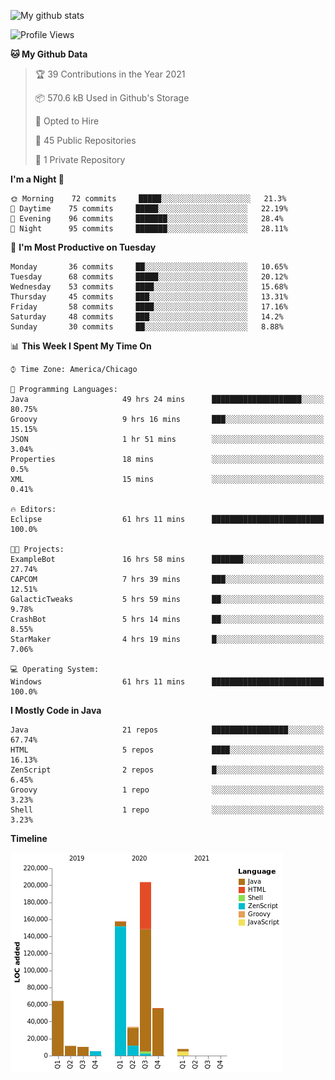 ![My github stats](https://github-readme-stats.vercel.app/api?username=romvoid95&theme=gruvbox&include_all_commits=true&show_icons=true")

<!--START_SECTION:waka-->
![Profile Views](http://img.shields.io/badge/Profile%20Views-1-blue)

**🐱 My Github Data** 

> 🏆 39 Contributions in the Year 2021
 > 
> 📦 570.6 kB Used in Github's Storage 
 > 
> 💼 Opted to Hire
 > 
> 📜 45 Public Repositories 
 > 
> 🔑 1 Private Repository 
 > 
**I'm a Night 🦉** 

```text
🌞 Morning    72 commits     █████░░░░░░░░░░░░░░░░░░░░   21.3% 
🌆 Daytime    75 commits     █████░░░░░░░░░░░░░░░░░░░░   22.19% 
🌃 Evening    96 commits     ███████░░░░░░░░░░░░░░░░░░   28.4% 
🌙 Night      95 commits     ███████░░░░░░░░░░░░░░░░░░   28.11%

```
📅 **I'm Most Productive on Tuesday** 

```text
Monday       36 commits     ██░░░░░░░░░░░░░░░░░░░░░░░   10.65% 
Tuesday      68 commits     █████░░░░░░░░░░░░░░░░░░░░   20.12% 
Wednesday    53 commits     ████░░░░░░░░░░░░░░░░░░░░░   15.68% 
Thursday     45 commits     ███░░░░░░░░░░░░░░░░░░░░░░   13.31% 
Friday       58 commits     ████░░░░░░░░░░░░░░░░░░░░░   17.16% 
Saturday     48 commits     ███░░░░░░░░░░░░░░░░░░░░░░   14.2% 
Sunday       30 commits     ██░░░░░░░░░░░░░░░░░░░░░░░   8.88%

```


📊 **This Week I Spent My Time On** 

```text
⌚︎ Time Zone: America/Chicago

💬 Programming Languages: 
Java                     49 hrs 24 mins      ████████████████████░░░░░   80.75% 
Groovy                   9 hrs 16 mins       ███░░░░░░░░░░░░░░░░░░░░░░   15.15% 
JSON                     1 hr 51 mins        ░░░░░░░░░░░░░░░░░░░░░░░░░   3.04% 
Properties               18 mins             ░░░░░░░░░░░░░░░░░░░░░░░░░   0.5% 
XML                      15 mins             ░░░░░░░░░░░░░░░░░░░░░░░░░   0.41%

🔥 Editors: 
Eclipse                  61 hrs 11 mins      █████████████████████████   100.0%

🐱‍💻 Projects: 
ExampleBot               16 hrs 58 mins      ███████░░░░░░░░░░░░░░░░░░   27.74% 
CAPCOM                   7 hrs 39 mins       ███░░░░░░░░░░░░░░░░░░░░░░   12.51% 
GalacticTweaks           5 hrs 59 mins       ██░░░░░░░░░░░░░░░░░░░░░░░   9.78% 
CrashBot                 5 hrs 14 mins       ██░░░░░░░░░░░░░░░░░░░░░░░   8.55% 
StarMaker                4 hrs 19 mins       █░░░░░░░░░░░░░░░░░░░░░░░░   7.06%

💻 Operating System: 
Windows                  61 hrs 11 mins      █████████████████████████   100.0%

```

**I Mostly Code in Java** 

```text
Java                     21 repos            █████████████████░░░░░░░░   67.74% 
HTML                     5 repos             ████░░░░░░░░░░░░░░░░░░░░░   16.13% 
ZenScript                2 repos             █░░░░░░░░░░░░░░░░░░░░░░░░   6.45% 
Groovy                   1 repo              ░░░░░░░░░░░░░░░░░░░░░░░░░   3.23% 
Shell                    1 repo              ░░░░░░░░░░░░░░░░░░░░░░░░░   3.23%

```


**Timeline**

![Chart not found](https://raw.githubusercontent.com/ROMVoid95/ROMVoid95/master/charts/bar_graph.png) 


<!--END_SECTION:waka-->
